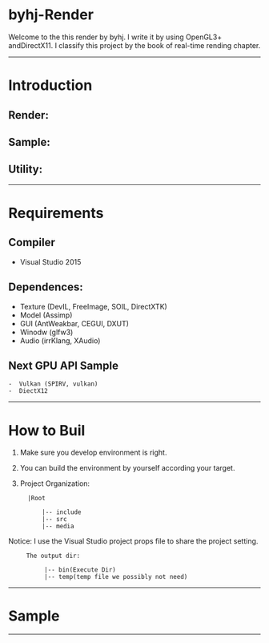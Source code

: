 # byhj-Render

Welcome to the this render by byhj. I write it by using OpenGL3+ andDirectX11. I classify this project by the book of real-time rending chapter.

---

# Introduction

## Render:
## Sample:     
## Utility:

---

# Requirements

## Compiler
  - Visual Studio 2015

## Dependences:
  - Texture (DevIL, FreeImage, SOIL, DirectXTK)
  - Model (Assimp)
  - GUI (AntWeakbar, CEGUI, DXUT)
  - Winodw (glfw3)
  - Audio (irrKlang, XAudio)

## Next GPU API Sample
    -  Vulkan (SPIRV, vulkan)
    -  DiectX12

---

# How to Buil

 1. Make sure you develop environment is right.
 2. You can build the environment by yourself according your target.
 3. Project Organization:

		  |Root

              |-- include
              |-- src
              |-- media

 Notice: I use the Visual Studio project props file to share the project setting.

         The output dir:

              |-- bin(Execute Dir)
              |-- temp(temp file we possibly not need)

---

# Sample


---
